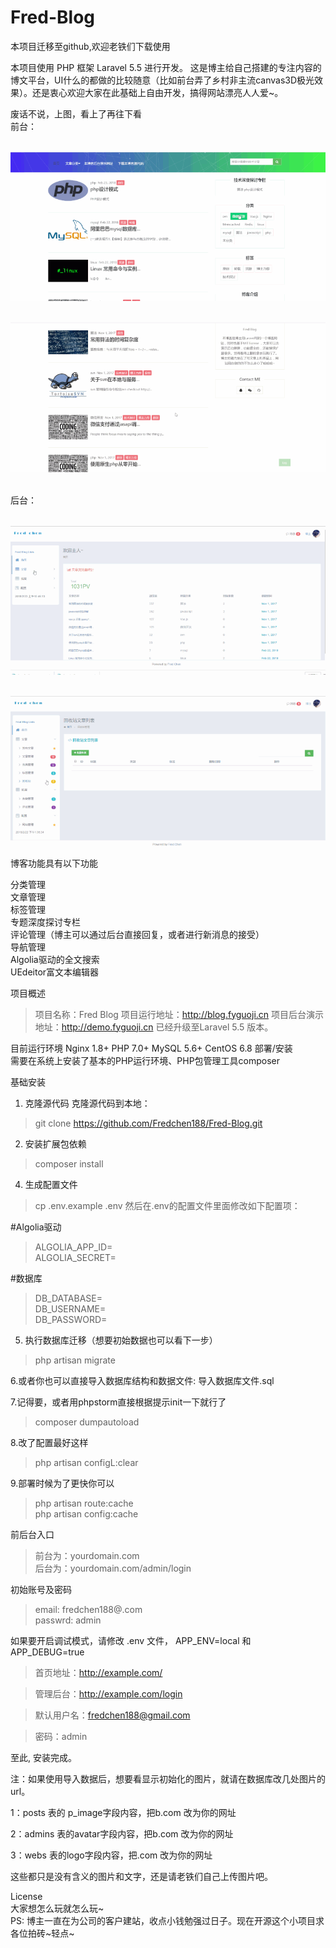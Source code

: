 # Fred-Blog
本项目迁移至github,欢迎老铁们下载使用

本项目使用 PHP 框架 Laravel 5.5 进行开发。 这是博主给自己搭建的专注内容的博文平台，UI什么的都做的比较随意（比如前台弄了乡村非主流canvas3D极光效果）。还是衷心欢迎大家在此基础上自由开发，搞得网站漂亮人人爱~。

废话不说，上图，看上了再往下看   
  <br />前台：

  <br />![image](https://github.com/Fredchen188/Fred-Blog/blob/master/public/img/front1.gif) 

  <br />![image](https://github.com/Fredchen188/Fred-Blog/blob/master/public/img/front2.gif)  

  <br />后台：   

  <br />![image](https://github.com/Fredchen188/Fred-Blog/blob/master/public/img/admin1.gif)   

  <br />![image](https://github.com/Fredchen188/Fred-Blog/blob/master/public/img/e.gif)

博客功能具有以下功能  

分类管理  
文章管理  
标签管理  
专题深度探讨专栏      
评论管理（博主可以通过后台直接回复，或者进行新消息的接受）  
导航管理  
Algolia驱动的全文搜索  
UEdeitor富文本编辑器  

项目概述
> 项目名称：Fred Blog
> 项目运行地址：http://blog.fyguoji.cn
> 项目后台演示地址：http://demo.fyguoji.cn
已经升级至Laravel 5.5 版本。

目前运行环境
Nginx 1.8+
PHP 7.0+
MySQL 5.6+
CentOS 6.8
部署/安装  
需要在系统上安装了基本的PHP运行环境、PHP包管理工具composer

基础安装
1. 克隆源代码
克隆源代码到本地：

> git clone https://github.com/Fredchen188/Fred-Blog.git
2. 安装扩展包依赖
> composer install
4. 生成配置文件
> cp .env.example .env
然后在.env的配置文件里面修改如下配置项：

#Algolia驱动
> ALGOLIA_APP_ID=  
> ALGOLIA_SECRET=

#数据库
> DB_DATABASE=  
> DB_USERNAME=  
> DB_PASSWORD=

5. 执行数据库迁移（想要初始数据也可以看下一步）  
> php artisan migrate

6.或者你也可以直接导入数据库结构和数据文件: 导入数据库文件.sql

7.记得要，或者用phpstorm直接根据提示init一下就行了
> composer dumpautoload  

8.改了配置最好这样
> php artisan configL:clear   

9.部署时候为了更快你可以  
> php artisan route:cache  
> php artisan config:cache  

前后台入口
> 前台为：yourdomain.com  
> 后台为：yourdomain.com/admin/login

初始账号及密码
> email: fredchen188@.com  
> passwrd: admin 

如果要开启调试模式，请修改 .env 文件， APP_ENV=local 和 APP_DEBUG=true  
> 首页地址：http://example.com/  

> 管理后台：http://example.com/login  

> 默认用户名：fredchen188@gmail.com  

> 密码：admin  


至此, 安装完成。  

注：如果使用导入数据后，想要看显示初始化的图片，就请在数据库改几处图片的url。  

1：posts 表的 p_image字段内容，把b.com 改为你的网址  

2：admins 表的avatar字段内容，把b.com 改为你的网址  

3：webs 表的logo字段内容，把.com 改为你的网址  

这些都只是没有含义的图片和文字，还是请老铁们自己上传图片吧。  


License  
大家想怎么玩就怎么玩~  
PS: 博主一直在为公司的客户建站，收点小钱勉强过日子。现在开源这个小项目求各位拍砖~轻点~
